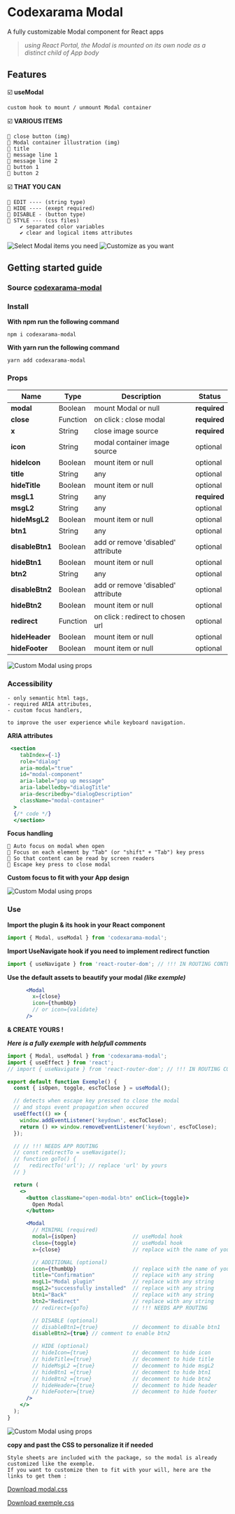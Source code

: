 # Codexarama Modal

A fully customizable Modal component for React apps

> _using React Portal, the Modal is mounted on its own node as a distinct child of App body_

## Features

☑️ **useModal**

    custom hook to mount / unmount Modal container

☑️ **VARIOUS ITEMS**

    🔘 close button (img)
    🔘 Modal container illustration (img)
    🔘 title
    🔘 message line 1
    🔘 message line 2
    🔘 button 1
    🔘 button 2

☑️ **THAT YOU CAN**

    🔘 EDIT ---- (string type)
    🔘 HIDE ---- (exept required)
    🔘 DISABLE - (button type)
    🔘 STYLE --- (css files)
        ✔ separated color variables
        ✔ clear and logical items attributes

![Select Modal items you need](./src/lib/documentation/codexarama-modal_FEATURES.PNG)
![Customize as you want](./src/lib/documentation/codexarama-modal_MORE.PNG)

## Getting started guide

### Source [codexarama-modal](https://www.npmjs.com/package/codexarama-modal)

### Install

**With npm run the following command**

    npm i codexarama-modal

**With yarn run the following command**

    yarn add codexarama-modal

### Props

| Name            | Type     | Description                        | Status       |
| --------------- | -------- | ---------------------------------- | ------------ |
| **modal**       | Boolean  | mount Modal or null              | **required** |
| **close**       | Function | on click : close modal             | **required** |
| **x**           | String   | close image source                 | **required** |
| **icon**        | String   | modal container image source       | optional     |
| **hideIcon**    | Boolean  | mount item or null               | optional     |
| **title**       | String   | any                                | optional     |
| **hideTitle**   | Boolean  | mount item or null               | optional     |
| **msgL1**       | String   | any                                | **required** |
| **msgL2**       | String   | any                                | optional     |
| **hideMsgL2**   | Boolean  | mount item or null               | optional     |
| **btn1**        | String   | any                                | optional     |
| **disableBtn1** | Boolean  | add or remove 'disabled' attribute | optional     |
| **hideBtn1**    | Boolean  | mount item or null               | optional     |
| **btn2**        | String   | any                                | optional     |
| **disableBtn2** | Boolean  | add or remove 'disabled' attribute | optional     |
| **hideBtn2**    | Boolean  | mount item or null               | optional     |
| **redirect**    | Function | on click : redirect to chosen url  | optional     |
| **hideHeader**  | Boolean  | mount item or null               | optional     |
| **hideFooter**  | Boolean  | mount item or null               | optional     |

![Custom Modal using _props_](./src/lib/documentation/codexarama-modal_PROPS.PNG)

### Accessibility

    - only semantic html tags,
    - required ARIA attributes,
    - custom focus handlers,

    to improve the user experience while keyboard navigation.

**ARIA attributes**

```jsx
 <section
    tabIndex={-1}
    role="dialog"
    aria-modal="true"
    id="modal-component"
    aria-label="pop up message"
    aria-labelledby="dialogTitle"
    aria-describedby="dialogDescription"
    className="modal-container"
  >
  {/* code */}
  </section>
```

**Focus handling**

    🔘 Auto focus on modal when open
    🔘 Focus on each element by "Tab" (or "shift" + "Tab") key press
    🔘 So that content can be read by screen readers
    🔘 Escape key press to close modal

**Custom focus to fit with your App design**

![Custom Modal using _props_](./src/lib/documentation/codexarama-modal_ARIA.png)

### Use

**Import the plugin & its hook in your React component**

```jsx
import { Modal, useModal } from 'codexarama-modal';
```

**Import UseNavigate hook if you need to implement redirect function**

```jsx
import { useNavigate } from 'react-router-dom'; // !!! IN ROUTING CONTEXT
```

**Use the default assets to beautify your modal _(like exemple)_**

```jsx
      <Modal
        x={close}
        icon={thumbUp}
        // or icon={validate}
      />
```

**& CREATE YOURS !**

**_Here is a fully exemple with helpfull comments_**

```jsx
import { Modal, useModal } from 'codexarama-modal';
import { useEffect } from 'react';
// import { useNavigate } from 'react-router-dom'; // !!! IN ROUTING CONTEXT

export default function Exemple() {
  const { isOpen, toggle, escToClose } = useModal();

  // detects when escape key pressed to close the modal
  // and stops event propagation when occured
  useEffect(() => {
    window.addEventListener('keydown', escToClose);
    return () => window.removeEventListener('keydown', escToClose);
  });

  // // !!! NEEDS APP ROUTING
  // const redirectTo = useNavigate();
  // function goTo() {
  //   redirectTo('url'); // replace 'url' by yours
  // }

  return (
    <>
      <button className="open-modal-btn" onClick={toggle}>
        Open Modal
      </button>

      <Modal
        // MINIMAL (required)
        modal={isOpen}                  // useModal hook
        close={toggle}                  // useModal hook
        x={close}                       // replace with the name of your import

        // ADDITIONAL (optional)
        icon={thumbUp}                  // replace with the name of your import
        title="Confirmation"            // replace with any string
        msgL1="Modal plugin"            // replace with any string
        msgL2="successfully installed"  // replace with any string
        btn1="Back"                     // replace with any string
        btn2="Redirect"                 // replace with any string
        // redirect={goTo}              // !!! NEEDS APP ROUTING

        // DISABLE (optional)
        // disableBtn1={true}           // decomment to disable btn1
        disableBtn2={true} // comment to enable btn2

        // HIDE (optional)
        // hideIcon={true}              // decomment to hide icon
        // hideTitle={true}             // decomment to hide title
        // hideMsgL2 ={true}            // decomment to hide msgL2
        // hideBtn1 ={true}             // decomment to hide btn1
        // hideBtn2 ={true}             // decomment to hide btn2
        // hideHeader={true}            // decomment to hide header
        // hideFooter={true}            // decomment to hide footer
      />
    </>
  );
}
```

![Custom Modal using _props_](./src/lib/documentation/codexarama-modal_EXEMPLE.PNG)

**copy and past the CSS to personalize it if needed**

    Style sheets are included with the package, so the modal is already customized like the exemple.
    If you want to customize then to fit with your will, here are the links to get them :

[Download modal.css](./src/lib//styles/modal.css)

[Download exemple.css](./src/lib/styles/exemple.css)

